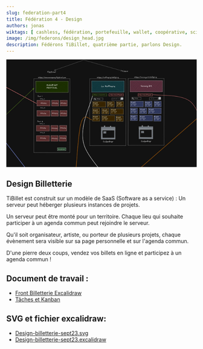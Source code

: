 ```yaml
---
slug: federation-part4
title: Fédération 4 - Design
authors: jonas
wiktags: [ cashless, fédération, portefeuille, wallet, coopérative, scic, code commun, tibillet, design ]
image: /img/federons/design_head.jpg
description: Fédérons TiBillet, quatrième partie, parlons Design.
---
```


![/img/federons/design_head.jpg](/img/federons/design_head.jpg)

## Design Billetterie

TiBillet est construit sur un modèle de SaaS (Software as a service) : Un serveur peut héberger plusieurs instances de
projets.

Un serveur peut être monté pour un territoire. Chaque lieu qui souhaite participer à un agenda commun peut rejoindre le
serveur.

Qu'il soit organisateur, artiste, ou porteur de plusieurs projets, chaque évènement sera visible sur sa page personnelle
et sur l'agenda commun.

D'une pierre deux coups, vendez vos billets en ligne et participez à un agenda commun !

## Document de travail :

- [Front Billetterie Excalidraw](https://excalidraw.com/#room=74a2ecdff0977018a774,3LBe2H4TOdwL7Zozq0sgzg)
- [Tâches et Kanban](https://github.com/orgs/TiBillet/projects)

## SVG et fichier excalidraw:

- [Design-billetterie-sept23.svg](/img/federons/Design-billetterie-sept23.svg)
- [Design-billetterie-sept23.excalidraw](/img/federons/Design-billetterie-sept23.excalidraw)
